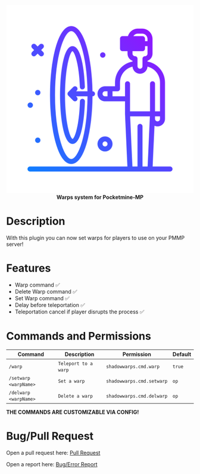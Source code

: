 <p align="center">
    <a href="https://github.com/Katsu-MC/ShadowWarps/tree/main"><img src="https://github.com/Katsu-MC/ShadowWarps/blob/main/icon.png"></img></a><br>
    <b>Warps system for Pocketmine-MP</b>

# Description

With this plugin you can now set warps for players to use on your PMMP server!

# Features

* Warp command ✅
* Delete Warp command ✅
* Set Warp command ✅
* Delay before teleportation ✅
* Teleportation cancel if player disrupts the process ✅

# Commands and Permissions

| Command                                   | Description                   | Permission                    | Default       |
|-------------------------------------------|-------------------------------|-------------------------------|---------------|
| ```/warp```                               | ```Teleport to a warp```      | ```shadowwarps.cmd.warp```    | ```true```    |
| ```/setwarp <warpName>```                 | ```Set a warp```              | ```shadowwarps.cmd.setwarp``` | ```op```      |
| ```/delwarp <warpName>```                 | ```Delete a warp```           | ```shadowwarps.cmd.delwarp``` | ```op```      |

**THE COMMANDS ARE CUSTOMIZABLE VIA CONFIG!**

# Bug/Pull Request

Open a pull request here: [Pull Request](https://github.com/Katsu-MC/ShadowWarps/pulls)

Open a report here: [Bug/Error Report](https://github.com/Katsu-MC/ShadowWarps/issues/new)
